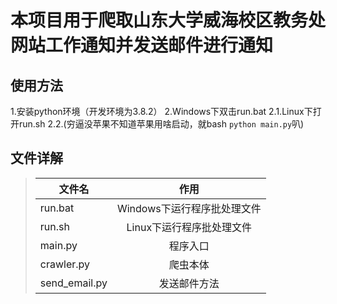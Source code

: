# 本项目用于爬取山东大学威海校区教务处网站工作通知并发送邮件进行通知
## 使用方法
1.安装python环境（开发环境为3.8.2）
2.Windows下双击run.bat
2.1.Linux下打开run.sh
2.2.(穷逼没苹果不知道苹果用啥启动，就bash `python main.py`叭)
## 文件详解
>|文件名|作用|
>|---|:----:|
>|run.bat|Windows下运行程序批处理文件|
>|run.sh|Linux下运行程序批处理文件|
>|main.py|程序入口|
>|crawler.py|爬虫本体|
>|send_email.py|发送邮件方法|
